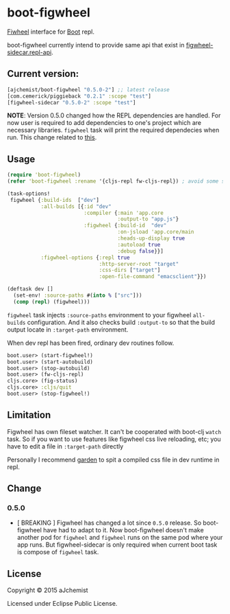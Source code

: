 # boot-figwheel

[Fiwheel] interface for [Boot] repl.

boot-figwheel currently intend to provide same api that exist in [figwheel-sidecar.repl-api](https://github.com/bhauman/lein-figwheel/blob/7f3cd40d6beb24ad5914222b6231fa2f98f1de03/sidecar/src/figwheel_sidecar/repl_api.clj).

## Current version:
[](dependency)
```clojure
[ajchemist/boot-figwheel "0.5.0-2"] ;; latest release
[com.cemerick/piggieback "0.2.1" :scope "test"]
[figwheel-sidecar "0.5.0-2" :scope "test"]
```
[](/dependency)

**NOTE**: Version 0.5.0 changed how the REPL dependencies are handled. For now user is required to add dependencies to one's project which are necessary libraries. `figwheel` task will print the required dependecies when run. This change related to [this](https://github.com/adzerk-oss/boot-cljs-repl/commit/e05d587240a46067633362f8aa0164ea8ed61f52).

## Usage

[](require)
```clojure
(require 'boot-figwheel)
(refer 'boot-figwheel :rename '{cljs-repl fw-cljs-repl}) ; avoid some symbols
```
[](/require)

```clojure
(task-options!
 figwheel {:build-ids  ["dev"]
           :all-builds [{:id "dev"
                         :compiler {:main 'app.core
                                    :output-to "app.js"}
                         :figwheel {:build-id  "dev"
                                    :on-jsload 'app.core/main
                                    :heads-up-display true
                                    :autoload true
                                    :debug false}}]
           :figwheel-options {:repl true
                              :http-server-root "target"
                              :css-dirs ["target"]
                              :open-file-command "emacsclient"}})
```

```clojure
(deftask dev []
  (set-env! :source-paths #(into % ["src"]))
  (comp (repl) (figwheel)))
```
`figwheel` task injects `:source-paths` environment to your figwheel `all-builds` configuration. And it also checks build `:output-to` so that the build output locate in `:target-path` environment.

When dev repl has been fired, ordinary dev routines follow.
```clojure
boot.user> (start-figwheel!)
boot.user> (start-autobuild)
boot.user> (stop-autobuild)
boot.user> (fw-cljs-repl)
cljs.core> (fig-status)
cljs.core> :cljs/quit
boot.user> (stop-figwheel!)
```

## Limitation

Figwheel has own fileset watcher. It can't be cooperated with boot-clj `watch` task. So if you want to use features like figwheel css live reloading, etc; you have to edit a file in `:target-path` directly

Personally I recommend [garden](https://github.com/noprompt/garden) to spit a
compiled css file in dev runtime in repl.

## Change

### 0.5.0
- [ BREAKING ] Figwheel has changed a lot since `0.5.0` release. So boot-figwheel have had to adapt to it. Now boot-figwheel doesn't make another pod for `figwheel` and `figwheel` runs on the same pod where your app runs. But figwheel-sidecar is only required when current boot task is  compose of `figwheel` task.

## License

Copyright © 2015 aJchemist

Licensed under Eclipse Public License.

[Boot]:           https://github.com/boot-clj/boot
[boot-cljs-repl]: https://github.com/adzerk-oss/boot-cljs-repl
[Fiwheel]:        https://github.com/bhauman/lein-figwheel
